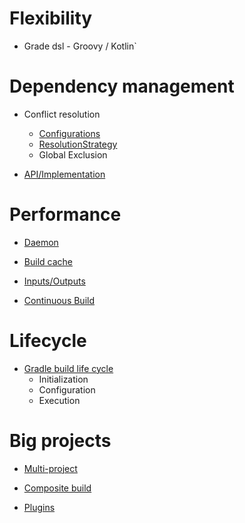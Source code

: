 # Flexibility
  - Grade dsl - Groovy / Kotlin`

# Dependency management

- Conflict resolution
  - [Configurations](https://docs.gradle.org/current/userguide/managing_dependency_configurations.html#sub:what_is_a_configuration)
  - [ResolutionStrategy](https://docs.gradle.org/current/dsl/org.gradle.api.artifacts.ResolutionStrategy.html)
  - Global Exclusion
  
- [API/Implementation](https://docs.gradle.org/current/userguide/java_library_plugin.html#sec:java_library_separation)

# Performance

- [Daemon](https://docs.gradle.org/current/userguide/gradle_daemon.html)

- [Build cache](https://blog.gradle.org/introducing-gradle-build-cache)

- [Inputs/Outputs](https://docs.gradle.org/current/userguide/more_about_tasks.html#sec:task_inputs_outputs)

- [Continuous Build](https://blog.gradle.org/introducing-continuous-build)

# Lifecycle

- [Gradle build life cycle](https://docs.gradle.org/current/userguide/build_lifecycle.html#sec:build_phases)
  - Initialization
  - Configuration
  - Execution
  
# Big projects
  
- [Multi-project](https://docs.gradle.org/current/userguide/build_lifecycle.html#sec:multi_project_builds)
    
- [Composite build](https://docs.gradle.org/current/userguide/composite_builds.html#composite_build_intro)
    
- [Plugins](https://docs.gradle.org/current/userguide/custom_plugins.html)
    
     

    